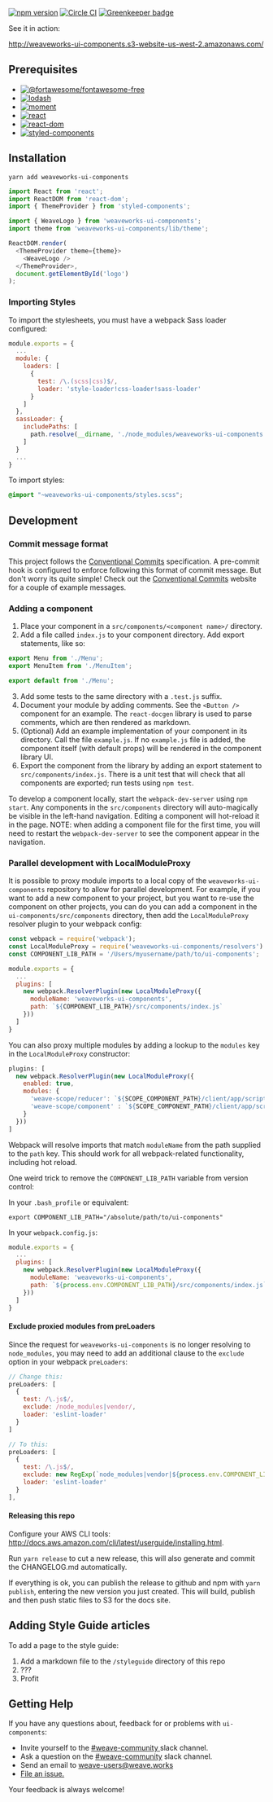 [![npm version](https://badge.fury.io/js/weaveworks-ui-components.svg)](https://badge.fury.io/js/weaveworks-ui-components)
[![Circle CI](https://circleci.com/gh/weaveworks/ui-components/tree/master.svg?style=shield)](https://circleci.com/gh/weaveworks/ui-components/tree/master) [![Greenkeeper badge](https://badges.greenkeeper.io/weaveworks/ui-components.svg)](https://greenkeeper.io/)

See it in action:

http://weaveworks-ui-components.s3-website-us-west-2.amazonaws.com/

## Prerequisites

- [![@fortawesome/fontawesome-free](https://img.shields.io/npm/dependency-version/weaveworks-ui-components/peer/@fortawesome/fontawesome-free.svg)](https://github.com/weaveworks/ui-components/blob/master/package.json)
- [![lodash](https://img.shields.io/npm/dependency-version/weaveworks-ui-components/peer/lodash.svg)](https://github.com/weaveworks/ui-components/blob/master/package.json)
- [![moment](https://img.shields.io/npm/dependency-version/weaveworks-ui-components/peer/moment.svg)](https://github.com/weaveworks/ui-components/blob/master/package.json)
- [![react](https://img.shields.io/npm/dependency-version/weaveworks-ui-components/peer/react.svg)](https://github.com/weaveworks/ui-components/blob/master/package.json)
- [![react-dom](https://img.shields.io/npm/dependency-version/weaveworks-ui-components/peer/react-dom.svg)](https://github.com/weaveworks/ui-components/blob/master/package.json)
- [![styled-components](https://img.shields.io/npm/dependency-version/weaveworks-ui-components/peer/styled-components.svg)](https://github.com/weaveworks/ui-components/blob/master/package.json)

## Installation
`yarn add weaveworks-ui-components`

```javascript
import React from 'react';
import ReactDOM from 'react-dom';
import { ThemeProvider } from 'styled-components';

import { WeaveLogo } from 'weaveworks-ui-components';
import theme from 'weaveworks-ui-components/lib/theme';

ReactDOM.render(
  <ThemeProvider theme={theme}>
    <WeaveLogo />
  </ThemeProvider>,
  document.getElementById('logo')
);
```

### Importing Styles
To import the stylesheets, you must have a webpack Sass loader configured:
```javascript
module.exports = {
  ...
  module: {
    loaders: [
      {
        test: /\.(scss|css)$/,
        loader: 'style-loader!css-loader!sass-loader'
      }
    ]
  },
  sassLoader: {
    includePaths: [
      path.resolve(__dirname, './node_modules/weaveworks-ui-components')
    ]
  }
  ...
}
```

To import styles:
```css
@import "~weaveworks-ui-components/styles.scss";
```
## Development
### Commit message format

This project follows the <a href="https://www.conventionalcommits.org" target="_blank">Conventional Commits</a> specification.
A pre-commit hook is configured to enforce following this format of commit message.
But don't worry its quite simple! Check out the <a href="https://www.conventionalcommits.org" target="_blank">Conventional Commits</a> website for a couple of example messages.


### Adding a component

1. Place your component in a `src/components/<component name>/` directory.
2. Add a file called `index.js` to your component directory. Add export statements, like so:
  ```javascript
  export Menu from './Menu';
  export MenuItem from './MenuItem';

  export default from './Menu';
  ```
3. Add some tests to the same directory with a `.test.js` suffix.
4. Document your module by adding comments. See the `<Button />` component for an example. The `react-docgen` library is used to parse comments, which are then rendered as markdown.
5. (Optional) Add an example implementation of your component in its directory. Call the file `example.js`. If no `example.js` file is added, the component itself (with default props) will be rendered in the component library UI.
6. Export the component from the library by adding an export statement to `src/components/index.js`. There is a unit test that will check that all components are exported; run tests using `npm test`.

To develop a component locally, start the `webpack-dev-server` using `npm start`. Any components in the `src/components` directory will auto-magically be visible in the left-hand navigation. Editing a component will hot-reload it in the page. NOTE: when adding a component file for the first time, you will need to restart the `webpack-dev-server` to see the component appear in the navigation.

### Parallel development with LocalModuleProxy
It is possible to proxy module imports to a local copy of the `weaveworks-ui-components` repository to allow for parallel development. For example, if you want to add a new component to your project, but you want to re-use the component on other projects, you can do you can add a component in the `ui-components/src/components` directory, then add the `LocalModuleProxy` resolver plugin to your webpack config:

```javascript
const webpack = require('webpack');
const LocalModuleProxy = require('weaveworks-ui-components/resolvers').LocalModuleProxy;
const COMPONENT_LIB_PATH = '/Users/myusername/path/to/ui-components';

module.exports = {
  ...
  plugins: [
    new webpack.ResolverPlugin(new LocalModuleProxy({
      moduleName: 'weaveworks-ui-components',
      path: `${COMPONENT_LIB_PATH}/src/components/index.js`
    }))
  ]
}
```

You can also proxy multiple modules by adding a lookup to the `modules` key in the `LocalModuleProxy` constructor:

```javascript
plugins: [
  new webpack.ResolverPlugin(new LocalModuleProxy({
    enabled: true,
    modules: {
      'weave-scope/reducer': `${SCOPE_COMPONENT_PATH}/client/app/scripts/reducers/root.js`,
      'weave-scope/component' : `${SCOPE_COMPONENT_PATH}/client/app/scripts/components/app.js`
    }
  }))
]
```

Webpack will resolve imports that match `moduleName` from the path supplied to the `path` key. This should work for all webpack-related functionality, including hot reload.

One weird trick to remove the `COMPONENT_LIB_PATH` variable from version control:

In your `.bash_profile` or equivalent:
```
export COMPONENT_LIB_PATH="/absolute/path/to/ui-components"
```
In your `webpack.config.js`:
```javascript
module.exports = {
  ...
  plugins: [
    new webpack.ResolverPlugin(new LocalModuleProxy({
      moduleName: 'weaveworks-ui-components',
      path: `${process.env.COMPONENT_LIB_PATH}/src/components/index.js`
    }))
  ]
}
```

#### Exclude proxied modules from preLoaders
Since the request for `weaveworks-ui-components` is no longer resolving to `node_modules`, you may need to add an additional clause to the `exclude` option in your webpack `preLoaders`:
```javascript
// Change this:
preLoaders: [
  {
    test: /\.js$/,
    exclude: /node_modules|vendor/,
    loader: 'eslint-loader'
  }
]

// To this:
preLoaders: [
  {
    test: /\.js$/,
    exclude: new RegExp(`node_modules|vendor|${process.env.COMPONENT_LIB_PATH}`),
    loader: 'eslint-loader'
  }
],
```

#### Releasing this repo
Configure your AWS CLI tools: http://docs.aws.amazon.com/cli/latest/userguide/installing.html.

Run `yarn release` to cut a new release, this will also generate and commit the CHANGELOG.md automatically.

If everything is ok, you can publish the release to github and npm with `yarn publish`, entering the new version you just created.
This will build, publish and then push static files to S3 for the docs site.

## Adding Style Guide articles
To add a page to the style guide:

1. Add a markdown file to the `/styleguide` directory of this repo
2. ???
3. Profit


## <a name="help"></a>Getting Help

If you have any questions about, feedback for or problems with `ui-components`:

- Invite yourself to the <a href="https://weaveworks.github.io/community-slack/" target="_blank"> #weave-community </a> slack channel.
- Ask a question on the <a href="https://weave-community.slack.com/messages/general/"> #weave-community</a> slack channel.
- Send an email to <a href="mailto:weave-users@weave.works">weave-users@weave.works</a>
- <a href="https://github.com/weaveworks/ui-components/issues/new">File an issue.</a>

Your feedback is always welcome!
